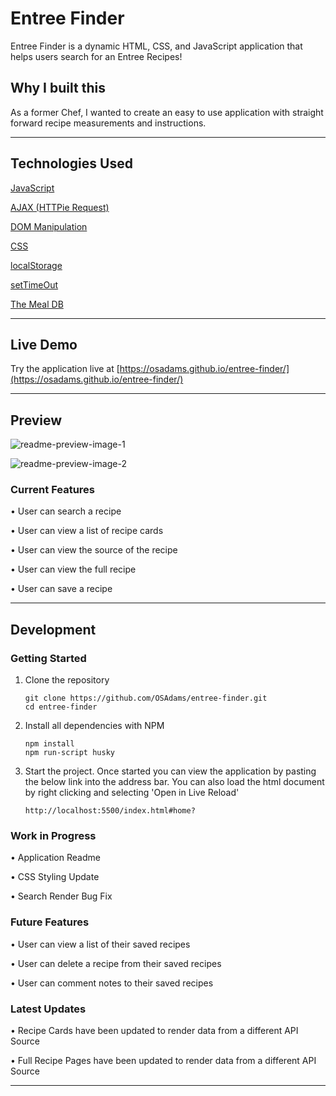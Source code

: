 # Entree Finder

Entree Finder is a dynamic HTML, CSS, and JavaScript application that helps users search for an Entree Recipes!

## Why I built this

As a former Chef, I wanted to create an easy to use application with straight forward recipe measurements and instructions.

***

## Technologies Used

[JavaScript](https://developer.mozilla.org/en-US/docs/Web/javascript)

[AJAX (HTTPie Request)](https://developer.mozilla.org/en-US/docs/Glossary/Ajax)

[DOM Manipulation](https://developer.mozilla.org/en-US/docs/Learn/JavaScript/Client-side_web_APIs/Manipulating_documents)

[CSS](https://developer.mozilla.org/en-US/docs/Web/CSS)

[localStorage](https://developer.mozilla.org/en-US/docs/Web/API/Window/localStorage)

[setTimeOut](https://developer.mozilla.org/en-US/docs/Web/API/setTimeout)

[The Meal DB](https://www.themealdb.com/)

***

## Live Demo

Try the application live at [https://osadams.github.io/entree-finder/](https://osadams.github.io/entree-finder/)

***

## Preview

![readme-preview-image-1](https://github.com/OSAdams/entree-finder/assets/76730244/cb62cc60-8f65-494c-a8a3-aa73388d2f3a)

![readme-preview-image-2](https://github.com/OSAdams/entree-finder/assets/76730244/2bf69439-7894-4e6d-a3b5-9849b207c39a)

### Current Features

• User can search a recipe

• User can view a list of recipe cards

• User can view the source of the recipe

• User can view the full recipe

• User can save a recipe

***

## Development

### Getting Started

1. Clone the repository

    ```shell
    git clone https://github.com/OSAdams/entree-finder.git
    cd entree-finder
    ```

2. Install all dependencies with NPM

    ```shell
    npm install
    npm run-script husky
    ```

3. Start the project. Once started you can view the application by pasting the below link into the address bar. You can also load the html document by right clicking and selecting 'Open in Live Reload'

    ```shell
    http://localhost:5500/index.html#home?
    ```

### Work in Progress

• Application Readme

• CSS Styling Update

• Search Render Bug Fix

### Future Features

• User can view a list of their saved recipes

• User can delete a recipe from their saved recipes

• User can comment notes to their saved recipes

### Latest Updates

• Recipe Cards have been updated to render data from a different API Source

• Full Recipe Pages have been updated to render data from a different API Source

***
